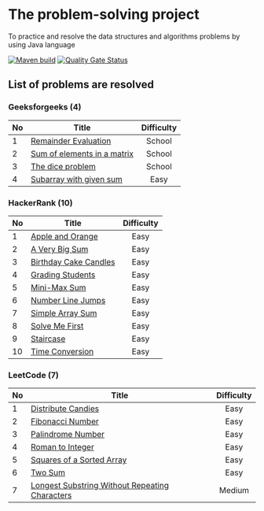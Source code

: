 # The problem-solving project
To practice and resolve the data structures and algorithms problems by using Java language

[![Maven build](https://github.com/nhannguyenh/problem-solving/actions/workflows/buildMaven.yml/badge.svg?branch=main)](https://github.com/nhannguyenh/problem-solving/actions/workflows/buildMaven.yml)
[![Quality Gate Status](https://sonarcloud.io/api/project_badges/measure?project=nhannguyenh_problem-solving&metric=alert_status)](https://sonarcloud.io/summary/new_code?id=nhannguyenh_problem-solving)

## List of problems are resolved

### Geeksforgeeks (4)
| No | Title                                                                                                                                                  | Difficulty |
|----|--------------------------------------------------------------------------------------------------------------------------------------------------------|:----------:|
| 1  | [Remainder Evaluation](https://practice.geeksforgeeks.org/problems/remainder-evaluation3755/1?page=1&status[]=solved&sortBy=submissions)               |   School   |
| 2  | [Sum of elements in a matrix](https://practice.geeksforgeeks.org/problems/sum-of-elements-in-a-matrix2000/1?page=1&status[]=solved&sortBy=submissions) |   School   |
| 3  | [The dice problem](https://practice.geeksforgeeks.org/problems/the-dice-problem2316/1?page=1&status[]=solved&sortBy=submissions)                       |   School   |
| 4  | [Subarray with given sum](https://practice.geeksforgeeks.org/problems/subarray-with-given-sum-1587115621/1?page=1&sortBy=submissions)                  |    Easy    |

### HackerRank (10)
| No | Title                                                                                                          | Difficulty |
|----|----------------------------------------------------------------------------------------------------------------|:----------:|
| 1  | [Apple and Orange](https://www.hackerrank.com/challenges/apple-and-orange/problem?isFullScreen=true)           |    Easy    |
| 2  | [A Very Big Sum](https://www.hackerrank.com/challenges/a-very-big-sum/problem?isFullScreen=true)               |    Easy    |
| 3  | [Birthday Cake Candles](https://www.hackerrank.com/challenges/birthday-cake-candles/problem?isFullScreen=true) |    Easy    |
| 4  | [Grading Students](https://www.hackerrank.com/challenges/grading/problem?isFullScreen=true)                    |    Easy    |
| 5  | [Mini-Max Sum](https://www.hackerrank.com/challenges/mini-max-sum/problem?isFullScreen=true)                   |    Easy    |
| 6  | [Number Line Jumps](https://www.hackerrank.com/challenges/kangaroo/problem?isFullScreen=true)                  |    Easy    |
| 7  | [Simple Array Sum](https://www.hackerrank.com/challenges/simple-array-sum/problem?isFullScreen=true)           |    Easy    |
| 8  | [Solve Me First](https://www.hackerrank.com/challenges/solve-me-first/problem?isFullScreen=true)               |    Easy    |
| 9  | [Staircase](https://www.hackerrank.com/challenges/staircase/problem?isFullScreen=true)                         |    Easy    |
| 10 | [Time Conversion](https://www.hackerrank.com/challenges/time-conversion/problem?isFullScreen=true)             |    Easy    |

### LeetCode (7)
| No | Title                                                                                                                           | Difficulty |
|----|---------------------------------------------------------------------------------------------------------------------------------|:----------:|
| 1  | [Distribute Candies](https://leetcode.com/problems/distribute-candies/)                                                         |    Easy    |
| 2  | [Fibonacci Number](https://leetcode.com/problems/fibonacci-number/)                                                             |    Easy    |
| 3  | [Palindrome Number](https://leetcode.com/problems/palindrome-number/)                                                           |    Easy    |
| 4  | [Roman to Integer](https://leetcode.com/problems/roman-to-integer/)                                                             |    Easy    |
| 5  | [Squares of a Sorted Array](https://leetcode.com/problems/squares-of-a-sorted-array/)                                           |    Easy    |
| 6  | [Two Sum](https://leetcode.com/problems/two-sum/)                                                                               |    Easy    |
| 7  | [Longest Substring Without Repeating Characters](https://leetcode.com/problems/longest-substring-without-repeating-characters/) |   Medium   |
